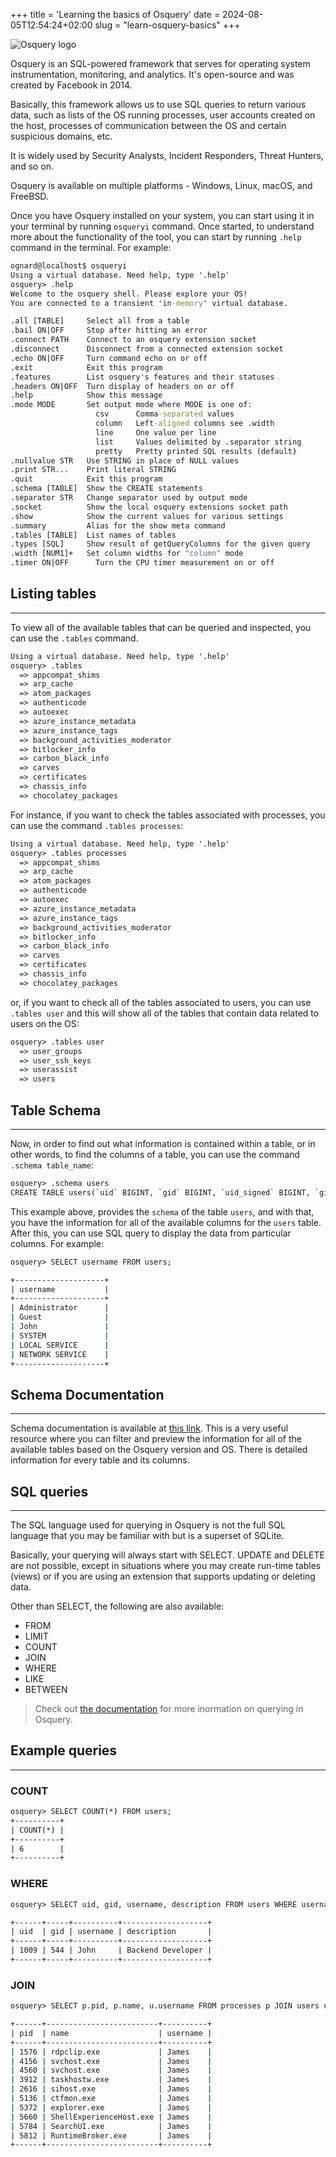 +++
title = 'Learning the basics of Osquery'
date = 2024-08-05T12:54:24+02:00
slug = "learn-osquery-basics"
+++

![Osquery logo](/osquery-logo.png)

Osquery is an SQL-powered framework that serves for operating system instrumentation, monitoring, and analytics. It's open-source and was created by Facebook in 2014.

Basically, this framework allows us to use SQL queries to return various data, such as lists of the OS running processes, user accounts created on the host, processes of communication between the OS and certain suspicious domains, etc.

It is widely used by Security Analysts, Incident Responders, Threat Hunters, and so on.

Osquery is available on multiple platforms - Windows, Linux, macOS, and FreeBSD.

Once you have Osquery installed on your system, you can start using it in your terminal by running `osqueryi` command. Once started, to understand more about the functionality of the tool, you can start by running `.help` command in the terminal. For example:


```cmd
ognard@localhost$ osqueryi
Using a virtual database. Need help, type '.help'
osquery> .help
Welcome to the osquery shell. Please explore your OS!
You are connected to a transient 'in-memory' virtual database.

.all [TABLE]     Select all from a table
.bail ON|OFF     Stop after hitting an error
.connect PATH    Connect to an osquery extension socket
.disconnect      Disconnect from a connected extension socket
.echo ON|OFF     Turn command echo on or off
.exit            Exit this program
.features        List osquery's features and their statuses
.headers ON|OFF  Turn display of headers on or off
.help            Show this message
.mode MODE       Set output mode where MODE is one of:
                   csv      Comma-separated values
                   column   Left-aligned columns see .width
                   line     One value per line
                   list     Values delimited by .separator string
                   pretty   Pretty printed SQL results (default)
.nullvalue STR   Use STRING in place of NULL values
.print STR...    Print literal STRING
.quit            Exit this program
.schema [TABLE]  Show the CREATE statements
.separator STR   Change separator used by output mode
.socket          Show the local osquery extensions socket path
.show            Show the current values for various settings
.summary         Alias for the show meta command
.tables [TABLE]  List names of tables
.types [SQL]     Show result of getQueryColumns for the given query
.width [NUM1]+   Set column widths for "column" mode
.timer ON|OFF      Turn the CPU timer measurement on or off
```

## Listing tables
---

To view all of the available tables that can be queried and inspected, you can use the `.tables` command. 

```cmd
Using a virtual database. Need help, type '.help'
osquery> .tables
  => appcompat_shims
  => arp_cache
  => atom_packages
  => authenticode
  => autoexec
  => azure_instance_metadata
  => azure_instance_tags
  => background_activities_moderator
  => bitlocker_info
  => carbon_black_info
  => carves
  => certificates
  => chassis_info
  => chocolatey_packages
```

For instance, if you want to check the tables associated with processes, you can use the command `.tables processes`:

```cmd
Using a virtual database. Need help, type '.help'
osquery> .tables processes
  => appcompat_shims
  => arp_cache
  => atom_packages
  => authenticode
  => autoexec
  => azure_instance_metadata
  => azure_instance_tags
  => background_activities_moderator
  => bitlocker_info
  => carbon_black_info
  => carves
  => certificates
  => chassis_info
  => chocolatey_packages
```

or, if you want to check all of the tables associated to users, you can use `.tables user` and this will show all of the tables that contain data related to users on the OS:

```cmd
osquery> .tables user
  => user_groups
  => user_ssh_keys
  => userassist
  => users
```


## Table Schema
---

Now, in order to find out what information is contained within a table, or in other words, to find the columns of a table, you can use the command `.schema table_name`:

```cmd
osquery> .schema users
CREATE TABLE users(`uid` BIGINT, `gid` BIGINT, `uid_signed` BIGINT, `gid_signed` BIGINT, `username` TEXT, `description` TEXT, `directory` TEXT, `shell` TEXT, `uuid` TEXT, `type` TEXT, `is_hidden` INTEGER HIDDEN, `pid_with_namespace` INTEGER HIDDEN, PRIMARY KEY (`uid`, `username`, `uuid`, `pid_with_namespace`)) WITHOUT ROWID;
```

This example above, provides the `schema` of the table `users`, and with that, you have the information for all of the available columns for the `users` table. After this, you can use SQL query to display the data from particular columns. For example:

```cmd
osquery> SELECT username FROM users;

+--------------------+
| username           |
+--------------------+
| Administrator      |
| Guest              |
| John               |
| SYSTEM             |
| LOCAL SERVICE      |
| NETWORK SERVICE    |
+--------------------+
```

## Schema Documentation
---
Schema documentation is available at [this link](https://osquery.io/schema/5.12.1). This is a very useful resource where you can filter and preview the information for all of the available tables based on the Osquery version and OS. There is detailed information for every table and its columns.


## SQL queries
---

The SQL language used for querying in Osquery is not the full SQL language that you may be familiar with but is a superset of SQLite.

Basically, your querying will always start with SELECT. UPDATE and DELETE are not possible, except in situations where you may create run-time tables (views) or if you are using an extension that supports updating or deleting data.

Other than SELECT, the following are also available:

- FROM
- LIMIT
- COUNT
- JOIN
- WHERE
- LIKE
- BETWEEN

> Check out [the documentation](https://osquery.readthedocs.io/en/stable/introduction/sql/) for more inormation on querying in Osquery.

## Example queries
---

### COUNT

```cmd
osquery> SELECT COUNT(*) FROM users;
+----------+
| COUNT(*) |
+----------+
| 6        |
+----------+
```

### WHERE

```cmd
osquery> SELECT uid, gid, username, description FROM users WHERE username="John";

+------+-----+----------+-------------------+
| uid  | gid | username | description       |
+------+-----+----------+-------------------+
| 1009 | 544 | John     | Backend Developer |
+------+-----+----------+-------------------+
```

### JOIN

```cmd
osquery> SELECT p.pid, p.name, u.username FROM processes p JOIN users u ON u.uid=p.uid LIMIT 10;

+------+-------------------------+----------+
| pid  | name                    | username |
+------+-------------------------+----------+
| 1576 | rdpclip.exe             | James    |
| 4156 | svchost.exe             | James    |
| 4560 | svchost.exe             | James    |
| 3912 | taskhostw.exe           | James    |
| 2616 | sihost.exe              | James    |
| 5136 | ctfmon.exe              | James    |
| 5372 | explorer.exe            | James    |
| 5660 | ShellExperienceHost.exe | James    |
| 5784 | SearchUI.exe            | James    |
| 5812 | RuntimeBroker.exe       | James    |
+------+-------------------------+----------+
```